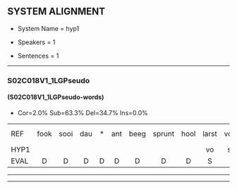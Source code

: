 
## SYSTEM ALIGNMENT

- System Name = hyp1

- Speakers = 1

- Sentences = 1

---

### S02C018V1_1LGPseudo

#### (S02C018V1_1LGPseudo-words)

- Cor=2.0%	Sub=63.3%	Del=34.7%	Ins=0.0%

|  |  |  |  |  |  |  |  |  |  |  |  |  |  |  |  |  |  |  |  |  |  |  |  |  |  |  |  |  |  |  |  |  |  |  |  |  |  |  |  |  |  |  |  |  |  |  |  |  |  |
|:--- |:---:|:---:|:---:|:---:|:---:|:---:|:---:|:---:|:---:|:---:|:---:|:---:|:---:|:---:|:---:|:---:|:---:|:---:|:---:|:---:|:---:|:---:|:---:|:---:|:---:|:---:|:---:|:---:|:---:|:---:|:---:|:---:|:---:|:---:|:---:|:---:|:---:|:---:|:---:|:---:|:---:|:---:|:---:|:---:|:---:|:---:|:---:|:---:|:---:|
| REF | fook | sooi | dau | * | ant | beeg | sprunt | hool | larst | vout | zwoei | fam | rachts | vaap | sprieuw | * | keng | swoers | * | * | * | doer | plirt | jien | blard | guul | *(hoek) | hoekt | neeuw | noork | * | vid | zans | leum | haans | spaai | sjalt | heik | sank | sank | roen | * | frijk | eem | schard | grek | dron | snaaf | stuid |
| HYP1 |  |  |  |  |  |  |  |  | vo | so | dam | amt | be | sponnt | ho | jaft | vas | gam | aspel | je | ka | vo | voord | door | dum | tlag | g | hoekt |  |  |  |  |  |  |  |  |  | wo | a | neem | a | a | ol | vraak | één | schaft | gat | droem | a |
| EVAL | D | D | D | D | D | D | D | D | S | S | S | S | S | S | S | S | S | S | S | S | S | S | S | S | S | S | S |  | D | D | D | D | D | D | D | D | D | S | S | S | S | S | S | S | S | S | S | S | S |
---

---
